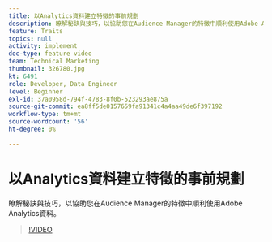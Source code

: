 ```yaml
---
title: 以Analytics資料建立特徵的事前規劃
description: 瞭解秘訣與技巧，以協助您在Audience Manager的特徵中順利使用Adobe Analytics資料。
feature: Traits
topics: null
activity: implement
doc-type: feature video
team: Technical Marketing
thumbnail: 326780.jpg
kt: 6491
role: Developer, Data Engineer
level: Beginner
exl-id: 37a0958d-794f-4783-8f0b-523293ae875a
source-git-commit: ea8ff5de0157659fa91341c4a4aa49de6f397192
workflow-type: tm+mt
source-wordcount: '56'
ht-degree: 0%

---
```


# 以Analytics資料建立特徵的事前規劃

瞭解秘訣與技巧，以協助您在Audience Manager的特徵中順利使用Adobe Analytics資料。

>[!VIDEO](https://video.tv.adobe.com/v/326780/?quality=12&learn=on)
